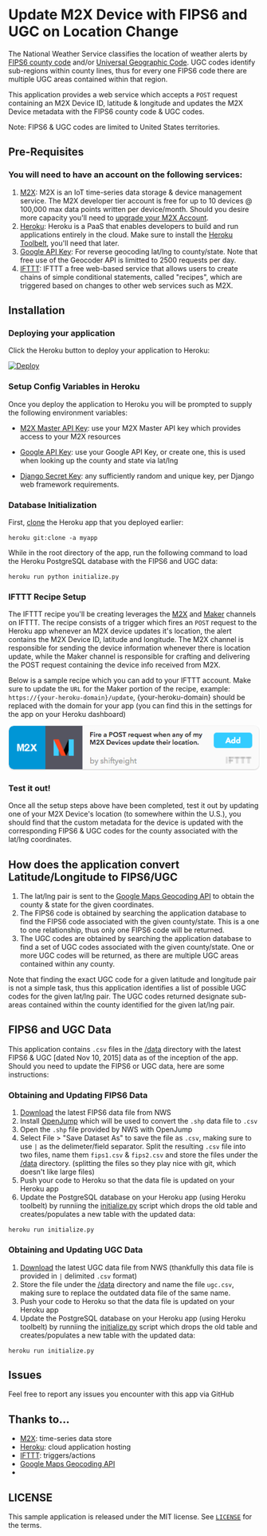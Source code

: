 # Update M2X Device with FIPS6 and UGC on Location Change

The National Weather Service classifies the location of weather alerts by [FIPS6 county code](https://en.wikipedia.org/wiki/FIPS_county_code) and/or [Universal Geographic Code](http://www.nws.noaa.gov/emwin/winugc.htm). UGC codes identify sub-regions within county lines, thus for every one FIPS6 code there are multiple UGC areas contained within that region.

This application provides a web service which accepts a `POST` request containing an M2X Device ID, latitude & longitude and updates the M2X Device metadata with the FIPS6 county code & UGC codes.

Note: FIPS6 & UGC codes are limited to United States territories.

## Pre-Requisites

### You will need to have an account on the following services:

1. [M2X](https://m2x.att.com/signup): M2X is an IoT time-series data storage & device management service. The M2X developer tier account is free for up to 10 devices @ 100,000 max data points written per device/month. Should you desire more capacity you'll need to [upgrade your M2X Account](https://m2x.att.com/pricing).
2. [Heroku](https://www.heroku.com/): Heroku is a PaaS that enables developers to build and run applications entirely in the cloud. Make sure to install the [Heroku Toolbelt](https://toolbelt.heroku.com/), you'll need that later.
3. [Google API Key](https://developers.google.com/maps/documentation/geocoding/get-api-key): For reverse geocoding lat/lng to county/state. Note that free use of the Geocoder API is limitted to 2500 requests per day.
4. [IFTTT](https://ifttt.com): IFTTT a free web-based service that allows users to create chains of simple conditional statements, called "recipes", which are triggered based on changes to other web services such as M2X.

## Installation

### Deploying your application

Click the Heroku button to deploy your application to Heroku:

[![Deploy](https://www.herokucdn.com/deploy/button.png)](https://heroku.com/deploy)

### Setup Config Variables in Heroku

Once you deploy the application to Heroku you will be prompted to supply the following environment variables:

* [M2X Master API Key](https://m2x.att.com/developer/documentation/v2/overview#API-Keys): use your M2X Master API key which provides access to your M2X resources

* [Google API Key](https://developers.google.com/maps/documentation/geocoding/get-api-key): use your Google API Key, or create one, this is used when looking up the county and state via lat/lng

* [Django Secret Key](https://docs.djangoproject.com/en/1.9/ref/settings/#secret-key): any sufficiently random and unique key, per Django web framework requirements.

### Database Initialization

First, [clone](https://devcenter.heroku.com/articles/git-clone-heroku-app) the Heroku app that you deployed earlier:

```
heroku git:clone -a myapp
```

While in the root directory of the app, run the following command to load the Heroku PostgreSQL database  with the FIPS6 and UGC data:

```
heroku run python initialize.py
```

### IFTTT Recipe Setup

The IFTTT recipe you'll be creating leverages the [M2X](https://ifttt.com/attm2x) and [Maker](https://ifttt.com/maker) channels on IFTTT. The recipe consists of a trigger which fires an `POST` request to the Heroku app whenever an M2X device updates it's location, the alert contains the M2X Device ID, latitude and longitude. The M2X channel is responsible for sending the device information whenever there is location update, while the Maker channel is responsible for crafting and delivering the POST request containing the device info received from M2X.

Below is a sample recipe which you can add to your IFTTT account. Make sure to update the `URL` for the Maker portion of the recipe, example: `https://{your-heroku-domain}/update`, {your-heroku-domain} should be replaced with the domain for your app (you can find this in the settings for the app on your Heroku dashboard)

<a href="https://ifttt.com/view_embed_recipe/380504-fire-a-post-request-when-any-of-my-m2x-devices-update-their-location" target = "_blank" class="embed_recipe embed_recipe-l_69" id= "embed_recipe-380504">![IFTTT Recipe](images/ifttt_recipe.png)</a>

### Test it out!

Once all the setup steps above have been completed, test it out by updating one of your M2X Device's location (to somewhere within the U.S.), you should find that the custom metadata for the device is updated with the corresponding FIPS6 & UGC codes for the county associated with the lat/lng coordinates.

## How does the application convert Latitude/Longitude to FIPS6/UGC

1. The lat/lng pair is sent to the [Google Maps Geocoding API](https://developers.google.com/maps/documentation/geocoding/intro#ReverseGeocoding) to obtain the county & state for the given coordinates.
2. The FIPS6 code is obtained by searching the application database to find the FIPS6 code associated with the given county/state. This is a one to one relationship, thus only one FIPS6 code will be returned.
3. The UGC codes are obtained by searching the application database to find a set of UGC codes associated with the given county/state. One or more UGC codes will be returned, as there are multiple UGC areas contained within any county.

Note that finding the exact UGC code for a given latitude and longitude pair is not a simple task, thus this application identifies a list of possible UGC codes for the given lat/lng pair. The UGC codes returned designate sub-areas contained within the county identified for the given lat/lng pair.

## FIPS6 and UGC Data

This application contains `.csv` files in the [/data](/data) directory with the latest FIPS6 & UGC [dated Nov 10, 2015] data as of the inception of the app. Should you need to update the FIPS6 or UGC data, here are some instructions:

### Obtaining and Updating FIPS6 Data

1. [Download](http://www.nws.noaa.gov/geodata/catalog/county/html/county.htm) the latest FIPS6 data file from NWS
2. Install [OpenJump](http://www.openjump.org/) which will be used to convert the `.shp` data file to `.csv`
3. Open the `.shp` file provided by NWS with OpenJump
4. Select File > "Save Dataset As" to save the file as `.csv`, making sure to use `|` as the delimeter/field separator. Split the resulting `.csv` file into two files, name them `fips1.csv` & `fips2.csv` and store the files under the [/data](/data) directory. (splitting the files so they play nice with git, which doesn't like large files)
5. Push your code to Heroku so that the data file is updated on your Heroku app
6. Update the PostgreSQL database on your Heroku app (using Heroku toolbelt) by runniing the [initialize.py](initialize.py) script which drops the old table and creates/populates a new table with the updated data:

```
heroku run initialize.py
```

### Obtaining and Updating UGC Data

1. [Download](http://www.nws.noaa.gov/geodata/catalog/wsom/html/cntyzone.htm) the latest UGC data file from NWS (thankfully this data file is provided in  `|` delimited `.csv` format)
2. Store the file under the [/data](/data) directory and name the file `ugc.csv`, making sure to replace the outdated data file of the same name.
3. Push your code to Heroku so that the data file is updated on your Heroku app
4. Update the PostgreSQL database on your Heroku app (using Heroku toolbelt) by runniing the [initialize.py](initialize.py) script which drops the old table and creates/populates a new table with the updated data:

```
heroku run initialize.py
```

## Issues

Feel free to report any issues you encounter with this app via GitHub

## Thanks to...
* [M2X](https://m2x.att.com): time-series data store
* [Heroku](https://www.heroku.com): cloud application hosting
* [IFTTT](https://ifttt.com): triggers/actions
* [Google Maps Geocoding API](https://developers.google.com/maps/documentation/geocoding/intro#ReverseGeocoding)
* [National Weather Service Alerts]: http://alerts.weather.gov

## LICENSE

This sample application is released under the MIT license. See [`LICENSE`](LICENSE) for the terms.
